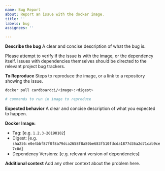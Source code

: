 ```yaml
---
name: Bug Report
about: Report an issue with the docker image.
title: ''
labels: bug
assignees: ''

---
```


**Describe the bug**
A clear and concise description of what the bug is.

Please attempt to verify if the issue is with the image, or the dependency itself. Issues with dependencies themselves should be directed to the relevant project bug trackers.

**To Reproduce**
Steps to reproduce the image, or a link to a repository showing the issue.

```bash
docker pull cardboardci/<image>:<digest>

# commands to run in image to reproduce
```

**Expected behavior**
A clear and concise description of what you expected to happen.

**Docker Image:**
 - Tag: [e.g. `1.2.3-20190102`]
 - Digest: [e.g. `sha256:e0e4bbf87f0f8a79dca2658f8a80be683f510fdcda1877d36a2d71cab9ce7c0d`]
 - Dependency Versions: [e.g. relevant version of dependencies]

**Additional context**
Add any other context about the problem here.
